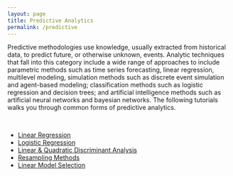 ```yaml
---
layout: page
title: Predictive Analytics
permalink: /predictive
---
```


Predictive methodologies use knowledge, usually extracted from historical data, to predict future, or otherwise unknown, events. Analytic techniques that fall into this category include a wide range of approaches to include parametric methods such as time series forecasting, linear regression, multilevel modeling, simulation methods such as discrete event simulation and agent-based modeling; classification methods such as logistic regression and decision trees; and artificial intelligence methods such as artificial neural networks and bayesian networks. The following tutorials walks you through common forms of predictive analytics.

<br>

- [Linear Regression](linear_regression)
- [Logistic Regression](logistic_regression)
- [Linear & Quadratic Discriminant Analysis](discriminant_analysis)
- [Resampling Methods](resampling_methods)
- [Linear Model Selection](model_selection)
